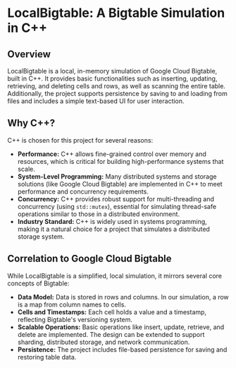 # LocalBigtable: A Bigtable Simulation in C++

## Overview

LocalBigtable is a local, in-memory simulation of Google Cloud Bigtable, built in C++. It provides basic functionalities such as inserting, updating, retrieving, and deleting cells and rows, as well as scanning the entire table. Additionally, the project supports persistence by saving to and loading from files and includes a simple text-based UI for user interaction.

## Why C++?

C++ is chosen for this project for several reasons:
- **Performance:** C++ allows fine-grained control over memory and resources, which is critical for building high-performance systems that scale.
- **System-Level Programming:** Many distributed systems and storage solutions (like Google Cloud Bigtable) are implemented in C++ to meet performance and concurrency requirements.
- **Concurrency:** C++ provides robust support for multi-threading and concurrency (using `std::mutex`), essential for simulating thread-safe operations similar to those in a distributed environment.
- **Industry Standard:** C++ is widely used in systems programming, making it a natural choice for a project that simulates a distributed storage system.

## Correlation to Google Cloud Bigtable

While LocalBigtable is a simplified, local simulation, it mirrors several core concepts of Bigtable:
- **Data Model:** Data is stored in rows and columns. In our simulation, a row is a map from column names to cells.
- **Cells and Timestamps:** Each cell holds a value and a timestamp, reflecting Bigtable's versioning system.
- **Scalable Operations:** Basic operations like insert, update, retrieve, and delete are implemented. The design can be extended to support sharding, distributed storage, and network communication.
- **Persistence:** The project includes file-based persistence for saving and restoring table data.
